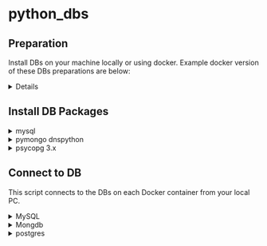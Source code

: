 # python_dbs

## Preparation

Install DBs on your machine locally or using docker.
Example docker version of these DBs preparations are below:

<details>

[docker-mysql](https://github.com/enginearn/docker-mysql-latest-jp)

[docker-mongodb](https://github.com/enginearn/docker-mongodb-latest)

[docker-postgresql](https://github.com/enginearn/docker-postgresql-latest)

</details>

## Install DB Packages

<details>
<summary>mysql</summary>

``` Powershell
pip install mysql
Collecting mysql
  Downloading mysql-0.0.3-py3-none-any.whl (1.2 kB)
Collecting mysqlclient
  Using cached mysqlclient-2.1.1-cp310-cp310-win_amd64.whl (178 kB)
Installing collected packages: mysqlclient, mysql
Successfully installed mysql-0.0.3 mysqlclient-2.1.1
```

</details>

<details>
<summary>pymongo dnspython</summary>

``` Powershell
pip install pymongo dnspython
Collecting pymongo
  Using cached pymongo-4.1.1-cp310-cp310-win_amd64.whl (365 kB)
Collecting dnspython
  Downloading dnspython-2.2.1-py3-none-any.whl (269 kB)
     ━━━━━━━━━━━━━━━━━━━━━━━━━━━━━━━━━━━━━━━━ 269.1/269.1 kB 4.2 MB/s eta 0:00:00
Installing collected packages: pymongo, dnspython
Successfully installed dnspython-2.2.1 pymongo-4.1.1
```

</details>

<details>
<summary>psycopg 3.x</summary>

``` PowerShell
pip install psycopg[binary]
Collecting psycopg[binary]
  Downloading psycopg-3.0.15-py3-none-any.whl (144 kB)
     ━━━━━━━━━━━━━━━━━━━━━━━━━━━━━━━━━━━━━━━━ 144.1/144.1 kB 1.4 MB/s eta 0:00:00
Collecting tzdata
  Using cached tzdata-2022.1-py2.py3-none-any.whl (339 kB)
Collecting psycopg-binary==3.0.15
  Downloading psycopg_binary-3.0.15-cp310-cp310-win_amd64.whl (2.9 MB)
     ━━━━━━━━━━━━━━━━━━━━━━━━━━━━━━━━━━━━━━━━ 2.9/2.9 MB 1.3 MB/s eta 0:00:00
Installing collected packages: tzdata, psycopg-binary, psycopg
Successfully installed psycopg-3.0.15 psycopg-binary-3.0.15 tzdata-2022.1
```

</details>

## Connect to DB

This script connects to the DBs on each Docker container from your local PC.

<details>
<summary>MySQL</summary>

``` Python
def mysql_connect():
    try:
        mysql_cn = mysql.connect(user='root', password='secret', host='localhost', port=3307)
        print("Connected to MySQL!")
        return mysql_cn

    except mysql.Error as e:
        print(f"MySQL: {e}")
        return None
```

</details>

<details>
<summary>Mongdb</summary>

``` Python
def mongo_connect():
    try:
        client = pymongo.MongoClient("localhost", 27017)
        print("Connected to MongoDB!")
        return client

    except pymongo.errors.ConnectionFailure as e:
        print(e)
        return None
```

</details>

<details>
<summary>postgres</summary>

``` Python
def postgres_connect():
    try:
        psql_cn = psycopg.connect("user=postgres password=mysecretpassword port=5432 host=localhost")
        print("Connected to PostgreSQL!")
        return psql_cn

    except psycopg.Error as e:
        print(f"postgres: {e}")
        return None
```

</details>
